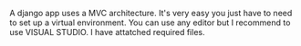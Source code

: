 A django app uses a MVC architecture. It's very easy you just have to need to set up a virtual environment. 
You can use any editor but I recommend to use VISUAL STUDIO. 
I have attatched required files.
